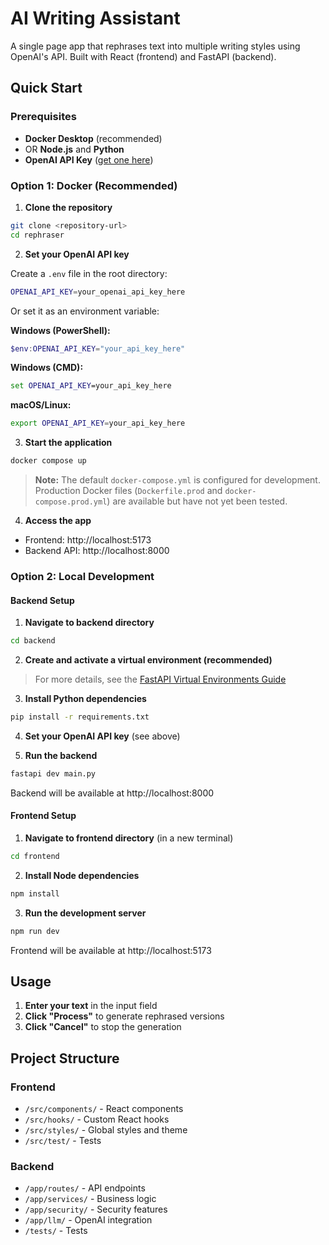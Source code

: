 # AI Writing Assistant

A single page app that rephrases text into multiple writing styles using OpenAI's API. Built with React (frontend) and FastAPI (backend).

## Quick Start

### Prerequisites

- **Docker Desktop** (recommended)
- OR **Node.js** and **Python**
- **OpenAI API Key** ([get one here](https://platform.openai.com/api-keys))

### Option 1: Docker (Recommended)

1. **Clone the repository**
```bash
git clone <repository-url>
cd rephraser
```

2. **Set your OpenAI API key**

Create a `.env` file in the root directory:
```bash
OPENAI_API_KEY=your_openai_api_key_here
```

Or set it as an environment variable:

**Windows (PowerShell):**
```powershell
$env:OPENAI_API_KEY="your_api_key_here"
```

**Windows (CMD):**
```cmd
set OPENAI_API_KEY=your_api_key_here
```

**macOS/Linux:**
```bash
export OPENAI_API_KEY=your_api_key_here
```

3. **Start the application**
```bash
docker compose up
```
> **Note:** The default `docker-compose.yml` is configured for development. Production Docker files (`Dockerfile.prod` and `docker-compose.prod.yml`) are available but have not yet been tested.

4. **Access the app**
- Frontend: http://localhost:5173
- Backend API: http://localhost:8000

### Option 2: Local Development

#### Backend Setup

1. **Navigate to backend directory**
```bash
cd backend
```

2. **Create and activate a virtual environment (recommended)**

> For more details, see the [FastAPI Virtual Environments Guide](https://fastapi.tiangolo.com/virtual-environments/#create-a-project)

3. **Install Python dependencies**
```bash
pip install -r requirements.txt
```

4. **Set your OpenAI API key** (see above)

5. **Run the backend**
```bash
fastapi dev main.py
```

Backend will be available at http://localhost:8000

#### Frontend Setup

1. **Navigate to frontend directory** (in a new terminal)
```bash
cd frontend
```

2. **Install Node dependencies**
```bash
npm install
```

3. **Run the development server**
```bash
npm run dev
```

Frontend will be available at http://localhost:5173

## Usage

1. **Enter your text** in the input field
2. **Click "Process"** to generate rephrased versions
4. **Click "Cancel"** to stop the generation

## Project Structure

### Frontend
- `/src/components/` - React components
- `/src/hooks/` - Custom React hooks
- `/src/styles/` - Global styles and theme
- `/src/test/` - Tests

### Backend
- `/app/routes/` - API endpoints
- `/app/services/` - Business logic
- `/app/security/` - Security features
- `/app/llm/` - OpenAI integration
- `/tests/` - Tests
